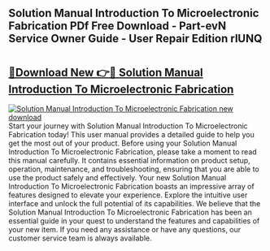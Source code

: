 ## Solution Manual Introduction To Microelectronic Fabrication PDf Free Download - Part-evN Service Owner Guide - User Repair Edition rlUNQ

# <h2><a href="http://bc58931.oget.top/?id=Solution+Manual+Introduction+To+Microelectronic+Fabrication">🔗Download New 👉🔴 Solution Manual Introduction To Microelectronic Fabrication</a></h2>

[![Solution Manual Introduction To Microelectronic Fabrication new download](https://i.imgur.com/5g1atiW.png)](http://bc58931.oget.top/?id=Solution+Manual+Introduction+To+Microelectronic+Fabrication)
Start your journey with Solution Manual Introduction To Microelectronic Fabrication today! This user manual provides a detailed guide to help you get the most out of your product. Before using your Solution Manual Introduction To Microelectronic Fabrication, please take a moment to read this manual carefully. It contains essential information on product setup, operation, maintenance, and troubleshooting, ensuring that you are able to use the product safely and effectively. Your new Solution Manual Introduction To Microelectronic Fabrication boasts an impressive array of features designed to elevate your experience. Explore the intuitive user interface and unlock the full potential of its capabilities. We believe that the Solution Manual Introduction To Microelectronic Fabrication has been an essential guide in your quest to understand the features and capabilities of your new item. If you need any assistance or have any questions, our customer service team is always available.
